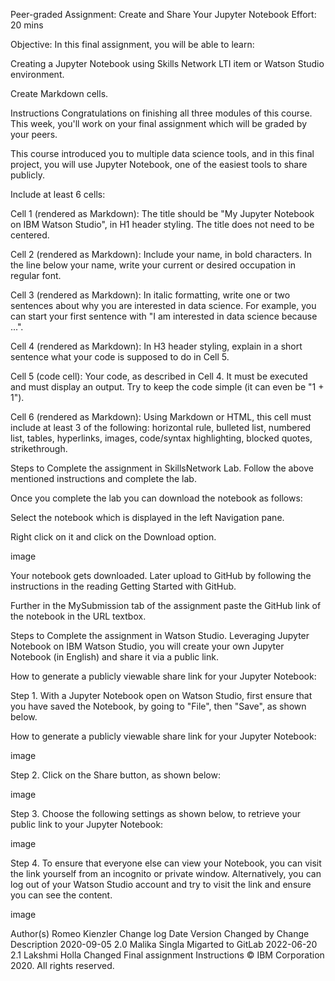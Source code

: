 
Peer-graded Assignment: Create and Share Your Jupyter Notebook
Effort: 20 mins

Objective:
In this final assignment, you will be able to learn:

Creating a Jupyter Notebook using Skills Network LTI item or Watson Studio environment.

Create Markdown cells.

Instructions
Congratulations on finishing all three modules of this course. This week, you'll work on your final assignment which will be graded by your peers.

This course introduced you to multiple data science tools, and in this final project, you will use Jupyter Notebook, one of the easiest tools to share publicly.

Include at least 6 cells:

Cell 1 (rendered as Markdown): The title should be "My Jupyter Notebook on IBM Watson Studio", in H1 header styling. The title does not need to be centered.

Cell 2 (rendered as Markdown): Include your name, in bold characters. In the line below your name, write your current or desired occupation in regular font.

Cell 3 (rendered as Markdown): In italic formatting, write one or two sentences about why you are interested in data science. For example, you can start your first sentence with "I am interested in data science because ...".

Cell 4 (rendered as Markdown): In H3 header styling, explain in a short sentence what your code is supposed to do in Cell 5.

Cell 5 (code cell): Your code, as described in Cell 4. It must be executed and must display an output. Try to keep the code simple (it can even be "1 + 1").

Cell 6 (rendered as Markdown): Using Markdown or HTML, this cell must include at least 3 of the following: horizontal rule, bulleted list, numbered list, tables, hyperlinks, images, code/syntax highlighting, blocked quotes, strikethrough.

Steps to Complete the assignment in SkillsNetwork Lab.
Follow the above mentioned instructions and complete the lab.

Once you complete the lab you can download the notebook as follows:

Select the notebook which is displayed in the left Navigation pane.

Right click on it and click on the Download option.

image

Your notebook gets downloaded.
Later upload to GitHub by following the instructions in the reading Getting Started with GitHub.

Further in the MySubmission tab of the assignment paste the GitHub link of the notebook in the URL textbox.

Steps to Complete the assignment in Watson Studio.
Leveraging Jupyter Notebook on IBM Watson Studio, you will create your own Jupyter Notebook (in English) and share it via a public link.

How to generate a publicly viewable share link for your Jupyter Notebook:

Step 1. With a Jupyter Notebook open on Watson Studio, first ensure that you have saved the Notebook, by going to "File", then "Save", as shown below.

How to generate a publicly viewable share link for your Jupyter Notebook:

image

Step 2. Click on the Share button, as shown below:

image

Step 3. Choose the following settings as shown below, to retrieve your public link to your Jupyter Notebook:

image

Step 4. To ensure that everyone else can view your Notebook, you can visit the link yourself from an incognito or private window. Alternatively, you can log out of your Watson Studio account and try to visit the link and ensure you can see the content.

image

Author(s)
Romeo Kienzler
Change log
Date	Version	Changed by	Change Description
2020-09-05	2.0	Malika Singla	Migarted to GitLab
2022-06-20	2.1	Lakshmi Holla	Changed Final assignment Instructions
© IBM Corporation 2020. All rights reserved.
